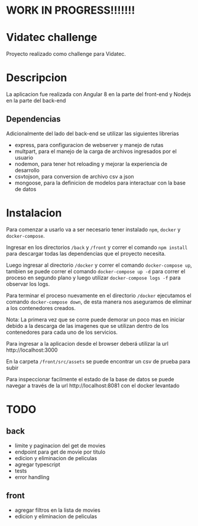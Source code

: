 # WORK IN PROGRESS!!!!!!!

# Vidatec challenge
Proyecto realizado como challenge para Vidatec. 

# Descripcion
La aplicacion fue realizada con Angular 8 en la parte del front-end y Nodejs en la parte del back-end

## Dependencias
Adicionalmente del lado del back-end se utilizar las siguientes librerias

- express, para configuracion de webserver y manejo de rutas
- multpart, para el manejo de la carga de archivos ingresados por el usuario
- nodemon, para tener hot reloading y mejorar la experiencia de desarrollo
- csvtojson, para conversion de archivo csv a json
- mongoose, para la definicion de modelos para interactuar con la base de datos

# Instalacion
Para comenzar a usarlo va a ser necesario tener instalado `npm`, `docker` y `docker-compose`.

Ingresar en los directorios `/back` y `/front` y correr el comando `npm install` para descargar todas las dependencias que el proyecto necesita.

Luego ingresar al directorio `/docker` y correr el comando `docker-compose up`, tambien se puede correr el comando `docker-compose up -d` para correr el proceso en segundo plano y luego utilizar `docker-compose logs -f` para observar los logs.

Para terminar el proceso nuevamente en el directorio `/docker` ejecutamos el comando `docker-compose down`, de esta manera nos aseguramos de eliminar a los contenedores creados.

Nota: La primera vez que se corre puede demorar un poco mas en iniciar debido a la descarga de las imagenes que se utilizan dentro de los contenedores para cada uno de los servicios.

Para ingresar a la aplicacion desde el browser deberá utilizar la url http://localhost:3000

En la carpeta `/front/src/assets` se puede encontrar un csv de prueba para subir

Para inspeccionar facilmente el estado de la base de datos se puede navegar a través de la url http://localhost:8081 con el docker levantado

# TODO
## back
- limite y paginacion del get de movies
- endpoint para get de movie por titulo
- edicion y eliminacion de peliculas
- agregar typescript
- tests
- error handling

## front
- agregar filtros en la lista de movies
- edicion y eliminacion de peliculas

